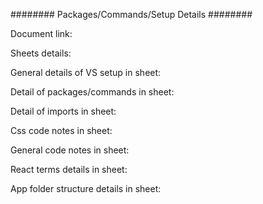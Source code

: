 ######## Packages/Commands/Setup Details ########

Document link: 

Sheets details:

General details of VS setup in sheet:

Detail of packages/commands in sheet: 

Detail of imports in sheet:

Css code notes in sheet: 

General code notes in sheet:

React terms details in sheet:

App folder structure details in sheet:
